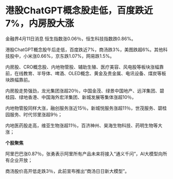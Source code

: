 # 港股ChatGPT概念股走低，百度跌近7%，内房股大涨

金融界4月11日消息 恒生指数涨0.06％，恒生科技指数跌0.86%。

港股ChatGPT概念股午后走低，百度跌近7%，商汤跌3%，美图跌超6%。其他科技股中，小米涨0.66%，京东跌1.07%，网易跌1.5%。

内房股、CRO概念股、内地物管股、辅助生殖、医疗美容、风电股等板块涨幅靠前，在线教育、半导体、啤酒、OLED概念、黄金及贵金属、电讯设备、煤炭等板块跌幅靠前。

内房股走势强劲，龙光集团涨超20％，中国金茂、绿景中国地产、远洋集团、碧桂园、绿地香港、中国海外宏洋集团、新城发展等集体涨超10％，

内地物管股同样大涨，融创服务涨近15％，新城悦服务涨超11％，世茂服务、碧桂园服务、时代邻里涨超9％；

内地医药股走高，维亚生物涨超11％，百济神州、昊海生物科技、药明生物等大涨；

**个股聚焦**

阿里巴巴涨0.87％，张勇表示阿里所有产品未来将接入“通义千问”，AI大模型向所有企业开放；

商汤股价高开低走跌3％，此前宣布推出“商汤日日新大模型”。

